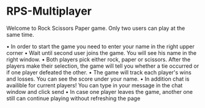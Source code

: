 # RPS-Multiplayer

Welcome to Rock Scissors Paper game. Only two users can play at the same time.


•	In order to start the game you need to enter your name in the right upper corner
•	Wait until second user joins the game. You will see his name in the right window.
•	Both players pick either rock, paper or scissors. After the players make their selection, the game will tell you whether a tie occurred or if one player defeated the other.
•	The game will track each player's wins and losses. You can see the score under your name.
•	In addition chat is availible for current players! You can type in your message in the chat window and click send
•	In case one player leaves the game, another one still can continue playing without refreshing the page
